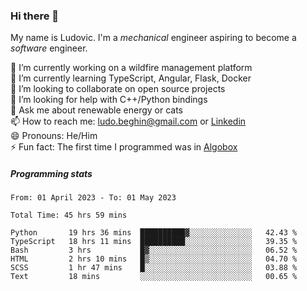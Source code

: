 ### Hi there 👋

My name is Ludovic. I'm a *mechanical* engineer aspiring to become a *software* engineer.

 🔭 I’m currently working on a wildfire management platform<br/>
 🌱 I’m currently learning TypeScript, Angular, Flask, Docker<br/>
 👯 I’m looking to collaborate on open source projects<br/>
 🤔 I’m looking for help with C++/Python bindings<br/>
 💬 Ask me about renewable energy or cats<br/>
 📫 How to reach me: ludo.beghin@gmail.com or [Linkedin](https://www.linkedin.com/in/ludovic-beghin/)<br/>
 😄 Pronouns: He/Him<br/>
 ⚡ Fun fact: The first time I programmed was in [Algobox](https://fr.wikipedia.org/wiki/Algobox)<br/>

##### Programming stats
<!--START_SECTION:waka-->

```text
From: 01 April 2023 - To: 01 May 2023

Total Time: 45 hrs 59 mins

Python       19 hrs 36 mins  ██████████▓░░░░░░░░░░░░░░   42.43 %
TypeScript   18 hrs 11 mins  ██████████░░░░░░░░░░░░░░░   39.35 %
Bash         3 hrs           █▓░░░░░░░░░░░░░░░░░░░░░░░   06.52 %
HTML         2 hrs 10 mins   █▒░░░░░░░░░░░░░░░░░░░░░░░   04.70 %
SCSS         1 hr 47 mins    █░░░░░░░░░░░░░░░░░░░░░░░░   03.88 %
Text         18 mins         ░░░░░░░░░░░░░░░░░░░░░░░░░   00.65 %
```

<!--END_SECTION:waka-->
